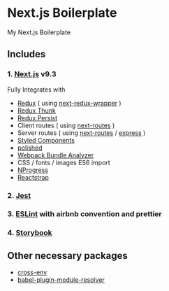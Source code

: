 # Next.js Boilerplate

My Next.js Boilerplate

## Includes

### 1. [Next.js](https://github.com/zeit/next.js) v9.3

Fully Integrates with

- [Redux](https://github.com/reactjs/redux) ( using [next-redux-wrapper](https://github.com/kirill-konshin/next-redux-wrapper) )
- [Redux Thunk](https://github.com/gaearon/redux-thunk)
- [Redux Persist](https://github.com/rt2zz/redux-persist)
- Client routes ( using [next-routes](https://github.com/fridays/next-routes) )
- Server routes ( using [next-routes](https://github.com/fridays/next-routes) / [express](https://github.com/expressjs/express) )
- [Styled Components](https://github.com/styled-components/styled-components)
- [polished](https://github.com/styled-components/polished)
- [Webpack Bundle Analyzer](https://github.com/webpack-contrib/webpack-bundle-analyzer)
- CSS / fonts / images ES6 import
- [NProgress](https://github.com/rstacruz/nprogress)
- [Reactstrap](https://github.com/reactstrap/reactstrap)

### 2. [Jest](https://facebook.github.io/jest/)

### 3. [ESLint](https://github.com/eslint/eslint) with airbnb convention and prettier

### 4. [Storybook](https://github.com/storybooks/storybook)

## Other necessary packages

- [cross-env](https://github.com/kentcdodds/cross-env)
- [babel-plugin-module-resolver](https://github.com/tleunen/babel-plugin-module-resolver)
